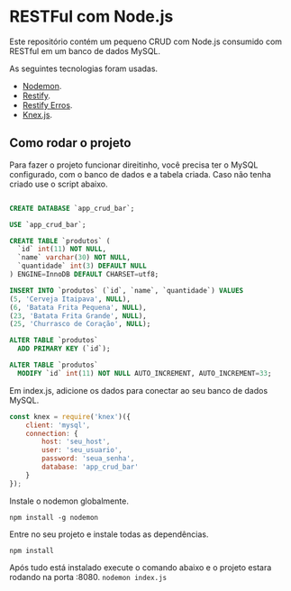 # RESTFul com Node.js
Este repositório contém um pequeno CRUD com Node.js consumido com RESTful em um banco de dados MySQL.

As seguintes tecnologias foram usadas.
*   [Nodemon](https://nodemon.io/).
*   [Restify](http://restify.com/).
*   [Restify Erros](https://github.com/restify/errors).
*   [Knex.js](http://knexjs.org/).

## Como rodar o projeto
Para fazer o projeto funcionar direitinho, você precisa ter o MySQL configurado, com o banco de dados e a tabela criada. Caso não tenha criado use o script abaixo.

```sql

CREATE DATABASE `app_crud_bar`;

USE `app_crud_bar`;

CREATE TABLE `produtos` (
  `id` int(11) NOT NULL,
  `name` varchar(30) NOT NULL,
  `quantidade` int(3) DEFAULT NULL
) ENGINE=InnoDB DEFAULT CHARSET=utf8;

INSERT INTO `produtos` (`id`, `name`, `quantidade`) VALUES
(5, 'Cerveja Itaipava', NULL),
(6, 'Batata Frita Pequena', NULL),
(23, 'Batata Frita Grande', NULL),
(25, 'Churrasco de Coração', NULL);

ALTER TABLE `produtos`
  ADD PRIMARY KEY (`id`);

ALTER TABLE `produtos`
  MODIFY `id` int(11) NOT NULL AUTO_INCREMENT, AUTO_INCREMENT=33;

```

Em index.js, adicione os dados para conectar ao seu banco de dados MySQL.

```javascript 
const knex = require('knex')({
    client: 'mysql',
    connection: {
        host: 'seu_host',
        user: 'seu_usuario',
        password: 'seua_senha',
        database: 'app_crud_bar'
    }
});
```

Instale o nodemon globalmente.

`npm install -g nodemon`

Entre no seu projeto e instale todas as dependências.

`npm install`

Após tudo está instalado execute o comando abaixo e o projeto estara rodando na porta :8080.
`nodemon index.js`
